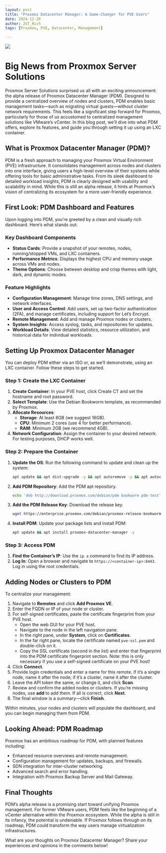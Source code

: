 ```yaml
---
layout: post
title: "Proxmox Datacenter Manager: A Game-Changer for PVE Users"
date: 2024-12-26
author: 2GT_Rich
tags: [Proxmox, PVE, Datacenter, Management]

---
```


![](//youtube.com/watch?v=rsguS0hw1PI)

# Big News from Proxmox Server Solutions

Proxmox Server Solutions surprised us all with an exciting announcement: the alpha release of Proxmox Datacenter Manager (PDM). Designed to provide a centralized overview of nodes and clusters, PDM enables basic management tasks—such as migrating virtual guests—without cluster network requirements. This feels like a significant step forward for Proxmox, particularly for those of us accustomed to centralized management solutions like VMware’s vCenter. In this blog post, we’ll dive into what PDM offers, explore its features, and guide you through setting it up using an LXC container.

## What is Proxmox Datacenter Manager (PDM)?

PDM is a fresh approach to managing your Proxmox Virtual Environment (PVE) infrastructure. It consolidates management across nodes and clusters into one interface, giving users a high-level overview of their systems while offering tools for basic administrative tasks. From its sleek dashboard to detailed workload insights, PDM is clearly designed with usability and scalability in mind. While this is still an alpha release, it hints at Proxmox’s vision of centralizing its ecosystem for a more user-friendly experience.

## First Look: PDM Dashboard and Features

Upon logging into PDM, you’re greeted by a clean and visually rich dashboard. Here’s what stands out:

### Key Dashboard Components

- **Status Cards**: Provide a snapshot of your remotes, nodes, running/stopped VMs, and LXC containers.
- **Performance Metrics**: Displays the highest CPU and memory usage across VMs and nodes.
- **Theme Options**: Choose between desktop and crisp themes with light, dark, and dynamic modes.

### Feature Highlights

- **Configuration Management**: Manage time zones, DNS settings, and network interfaces.
- **User and Access Control**: Add users, set up two-factor authentication (2FA), and manage certificates, including support for Let’s Encrypt.
- **Remote Management**: Add and manage Proxmox nodes or clusters.
- **System Insights**: Access syslog, tasks, and repositories for updates.
- **Workload Details**: View detailed statistics, resource utilization, and historical data for individual workloads.

## Setting Up Proxmox Datacenter Manager

You can deploy PDM either via an ISO or, as we’ll demonstrate, using an LXC container. Follow these steps to get started.

### Step 1: Create the LXC Container

1. **Create Container**: In your PVE host, click Create CT and set the hostname and root password.
2. **Select Template**: Use the Debian Bookworm template, as recommended by Proxmox.
3. **Allocate Resources**:
   - **Storage**: At least 8GB (we suggest 16GB).
   - **CPU**: Minimum 2 cores (use 4 for better performance).
   - **RAM**: Minimum 2GB (we recommend 4GB).
4. **Network Configuration**: Assign the container to your desired network. For testing purposes, DHCP works well.

### Step 2: Prepare the Container

1. **Update the OS**: Run the following command to update and clean up the system:
   ```bash
   apt update && apt dist-upgrade -y && apt autoremove -y && apt autoclean -y && reboot
   ```
2. **Add PDM Repository**: Add the PDM apt repository.
   ```bash
   echo 'deb http://download.proxmox.com/debian/pdm bookworm pdm-test' >/etc/apt/sources.list.d/pdm-test.list
   ```
3. **Add the PDM Release Key**: Download the release key.
   ```bash
   wget https://enterprise.proxmox.com/debian/proxmox-release-bookworm.gpg -O /etc/apt/trusted.gpg.d/proxmox-release-bookworm.gpg
   ```
4. **Install PDM**: Update your package lists and install PDM:
   ```bash
   apt update && apt install proxmox-datacenter-manager -y
   ```

### Step 3: Access PDM

1. **Find the Container’s IP**: Use the `ip a` command to find its IP address.
2. **Log In**: Open a browser and navigate to `https://<container-ip>:8443`. Log in using the root credentials.

## Adding Nodes or Clusters to PDM

To centralize your management:

1. Navigate to **Remotes** and click **Add Proxmox VE**.
2. Enter the FQDN or IP of your node or cluster.
3. For self-signed certificates, paste the certificate fingerprint from your PVE host.
   - Open the web GUI for your PVE host.
   - Navigate to the node in the left navigation pane.
   - In the right pane, under **System**, click on **Certificates**.
   - In the far right pane, locate the certificate named `pve-ssl.pem` and double-click on it.
   - Copy the SSL certificate (second in the list) and enter that fingerprint into the PDM certificate fingerprint section. Note: this is only necessary if you use a self-signed certificate on your PVE host!
4. Click **Connect**.
5. Provide login credentials and enter a name for this remote. If it’s a single node, name it after the node; if it’s a cluster, name it after the cluster.
6. Leave the API token the same, or change it, and click **Scan**.
7. Review and confirm the added nodes or clusters. If you’re missing nodes, use **add** to add them. If all is correct, click **Next**.
8. The final window is a summary—click **Finish**.

Within minutes, your nodes and clusters will populate the dashboard, and you can begin managing them from PDM.

## Looking Ahead: PDM Roadmap

Proxmox has an ambitious roadmap for PDM, with planned features including:

- Enhanced resource overviews and remote management.
- Configuration management for updates, backups, and firewalls.
- SDN integration for inter-cluster networking.
- Advanced search and error handling.
- Integration with Proxmox Backup Server and Mail Gateway.

## Final Thoughts

PDM’s alpha release is a promising start toward unifying Proxmox management. For former VMware users, PDM feels like the beginning of a vCenter alternative within the Proxmox ecosystem. While the alpha is still in its infancy, the potential is undeniable. If Proxmox follows through on its roadmap, PDM could transform the way users manage virtualization infrastructures.

What are your thoughts on Proxmox Datacenter Manager? Share your experiences and opinions in the comments below!
